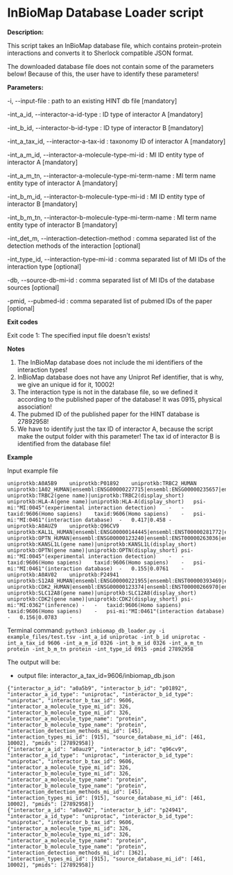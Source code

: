 # InBioMap Database Loader script

**Description:**

This script takes an InBioMap database file, which contains protein-protein
interactions and converts it to Sherlock compatible JSON format.

The downloaded database file does not contain some of the parameters below!
Because of this, the user have to identify these parameters!


**Parameters:**

-i, --input-file <path>                                       : path to an existing HINT db file [mandatory]

-int_a_id, --interactor-a-id-type <str>                       : ID type of interactor A [mandatory]

-int_b_id, --interactor-b-id-type <str>                       : ID type of interactor B [mandatory]

-int_a_tax_id, --interactor-a-tax-id <int>                    : taxonomy ID of interactor A [mandatory]

-int_a_m_id, --interactor-a-molecule-type-mi-id <int>         : MI ID entity type of interactor A [mandatory]

-int_a_m_tn, --interactor-a-molecule-type-mi-term-name <str>  : MI term name entity type of interactor A [mandatory]

-int_b_m_id, --interactor-b-molecule-type-mi-id <int>         : MI ID entity type of interactor B [mandatory]

-int_b_m_tn, --interactor-b-molecule-type-mi-term-name <str>  : MI term name entity type of interactor B [mandatory]

-int_det_m, --interaction-detection-method <int>              : comma separated list of the detection methods of the interaction [optional]

-int_type_id, --interaction-type-mi-id <int>                  : comma separated list of MI IDs of the interaction type [optional]

-db, --source-db-mi-id <int>                                  : comma separated list of MI IDs of the database sources [optional]

-pmid, --pubmed-id <int>                                      : comma separated list of pubmed IDs of the paper [optional]


**Exit codes**

Exit code 1: The specified input file doesn't exists!


**Notes**

1) The InBioMap database does not include the mi identifiers of the interaction types!
2) InBioMap database does not have any Uniprot Ref identifier, that is why, we give an unique id for it, 10002!
3) The interaction type is not in the database file, so we defined it according to the published paper of the database!
It was 0915, physical association!
4) The pubmed ID of the published paper for the HINT database is 27892958!
5) We have to identify just the tax ID of interactor A, because the script make the output folder with this parameter!
The tax id of interactor B is identified from the database file!


**Example**

Input example file
```
uniprotkb:A0A5B9	uniprotkb:P01892	uniprotkb:TRBC2_HUMAN	uniprotkb:1A02_HUMAN|ensembl:ENSG00000227715|ensembl:ENSG00000235657|ensembl:ENST00000457879|ensembl:ENST00000547271|ensembl:ENST00000547522|ensembl:ENSP00000403575|ensembl:ENSP00000447962|ensembl:ENSP00000448077	uniprotkb:TRBC2(gene name)|uniprotkb:TRBC2(display_short)	uniprotkb:HLA-A(gene name)|uniprotkb:HLA-A(display_short)	psi-mi:"MI:0045"(experimental interaction detection)	-	-	taxid:9606(Homo sapiens)	taxid:9606(Homo sapiens)	-	psi-mi:"MI:0461"(interaction database)	-	0.417|0.458	-
uniprotkb:A0AUZ9	uniprotkb:Q96CV9	uniprotkb:KAL1L_HUMAN|ensembl:ENSG00000144445|ensembl:ENST00000281772|ensembl:ENST00000418791|ensembl:ENST00000452086|ensembl:ENST00000457374|ensembl:ENSP00000281772|ensembl:ENSP00000393432|ensembl:ENSP00000401408|ensembl:ENSP00000405724	uniprotkb:OPTN_HUMAN|ensembl:ENSG00000123240|ensembl:ENST00000263036|ensembl:ENST00000378747|ensembl:ENST00000378748|ensembl:ENST00000378752|ensembl:ENST00000378757|ensembl:ENST00000378764|ensembl:ENSP00000263036|ensembl:ENSP00000368021|ensembl:ENSP00000368022|ensembl:ENSP00000368027|ensembl:ENSP00000368032|ensembl:ENSP00000368040	uniprotkb:KANSL1L(gene name)|uniprotkb:KANSL1L(display_short)	uniprotkb:OPTN(gene name)|uniprotkb:OPTN(display_short)	psi-mi:"MI:0045"(experimental interaction detection)	-	-	taxid:9606(Homo sapiens)	taxid:9606(Homo sapiens)	-	psi-mi:"MI:0461"(interaction database)	-	0.155|0.0761	-
uniprotkb:A0AV02	uniprotkb:P24941	uniprotkb:S12A8_HUMAN|ensembl:ENSG00000221955|ensembl:ENST00000393469|ensembl:ENST00000430155|ensembl:ENST00000469902|ensembl:ENSP00000377112|ensembl:ENSP00000415713|ensembl:ENSP00000418783	uniprotkb:CDK2_HUMAN|ensembl:ENSG00000123374|ensembl:ENST00000266970|ensembl:ENST00000354056|ensembl:ENSP00000243067|ensembl:ENSP00000266970	uniprotkb:SLC12A8(gene name)|uniprotkb:SLC12A8(display_short)	uniprotkb:CDK2(gene name)|uniprotkb:CDK2(display_short)	psi-mi:"MI:0362"(inference)	-	-	taxid:9606(Homo sapiens)	taxid:9606(Homo sapiens)	-	psi-mi:"MI:0461"(interaction database)	-	0.156|0.0783	-
```

Terminal command:
`python3 inbiomap_db_loader.py -i example_files/test.tsv -int_a_id uniprotac -int_b_id uniprotac -int_a_tax_id 9606 -int_a_m_id 0326 -int_b_m_id 0326 -int_a_m_tn protein -int_b_m_tn protein -int_type_id 0915 -pmid 27892958`

The output will be:
- output file: interactor_a_tax_id=9606/inbiomap_db.json
```
{"interactor_a_id": "a0a5b9", "interactor_b_id": "p01892", "interactor_a_id_type": "uniprotac", "interactor_b_id_type": "uniprotac", "interactor_b_tax_id": 9606, "interactor_a_molecule_type_mi_id": 326, "interactor_b_molecule_type_mi_id": 326, "interactor_a_molecule_type_name": "protein", "interactor_b_molecule_type_name": "protein", "interaction_detection_methods_mi_id": [45], "interaction_types_mi_id": [915], "source_database_mi_id": [461, 10002], "pmids": [27892958]}
{"interactor_a_id": "a0auz9", "interactor_b_id": "q96cv9", "interactor_a_id_type": "uniprotac", "interactor_b_id_type": "uniprotac", "interactor_b_tax_id": 9606, "interactor_a_molecule_type_mi_id": 326, "interactor_b_molecule_type_mi_id": 326, "interactor_a_molecule_type_name": "protein", "interactor_b_molecule_type_name": "protein", "interaction_detection_methods_mi_id": [45], "interaction_types_mi_id": [915], "source_database_mi_id": [461, 10002], "pmids": [27892958]}
{"interactor_a_id": "a0av02", "interactor_b_id": "p24941", "interactor_a_id_type": "uniprotac", "interactor_b_id_type": "uniprotac", "interactor_b_tax_id": 9606, "interactor_a_molecule_type_mi_id": 326, "interactor_b_molecule_type_mi_id": 326, "interactor_a_molecule_type_name": "protein", "interactor_b_molecule_type_name": "protein", "interaction_detection_methods_mi_id": [362], "interaction_types_mi_id": [915], "source_database_mi_id": [461, 10002], "pmids": [27892958]}
```
